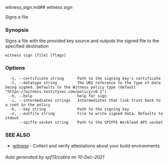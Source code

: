 witness_sign.md## witness sign

Signs a file

### Synopsis

Signs a file with the provided key source and outputs the signed file to the specified destination

```
witness sign [file] [flags]
```

### Options

```
  -c, --certificate string      Path to the signing key's certificate
  -t, --datatype string         The URI reference to the type of data being signed. Defaults to the Witness policy type (default "https://witness.testifysec.com/policy/v0.1")
  -h, --help                    help for sign
  -i, --intermediates strings   Intermediates that link trust back to a root in the policy
  -k, --key string              Path to the signing key
  -o, --outfile string          File to write signed data. Defaults to stdout
      --spiffe-socket string    Path to the SPIFFE Workload API socket
```

### SEE ALSO

* [witness](witness.md)	 - Collect and verify attestations about your build environments

###### Auto generated by spf13/cobra on 10-Dec-2021
